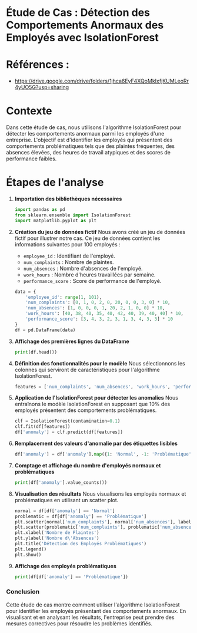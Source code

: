 # Étude de Cas : Détection des Comportements Anormaux des Employés avec IsolationForest

# Références : 
- https://drive.google.com/drive/folders/1jhca6EyF4XQoMkIxfjKUMLeoRr4yUO5G?usp=sharing

# Contexte

Dans cette étude de cas, nous utilisons l'algorithme IsolationForest pour détecter les comportements anormaux parmi les employés d'une entreprise. L'objectif est d'identifier les employés qui présentent des comportements problématiques tels que des plaintes fréquentes, des absences élevées, des heures de travail atypiques et des scores de performance faibles.

# Étapes de l'analyse

1. **Importation des bibliothèques nécessaires**
   ```python
   import pandas as pd
   from sklearn.ensemble import IsolationForest
   import matplotlib.pyplot as plt
   ```

2. **Création du jeu de données fictif**
   Nous avons créé un jeu de données fictif pour illustrer notre cas. Ce jeu de données contient les informations suivantes pour 100 employés :
   - `employee_id` : Identifiant de l'employé.
   - `num_complaints` : Nombre de plaintes.
   - `num_absences` : Nombre d'absences de l'employé.
   - `work_hours` : Nombre d'heures travaillées par semaine.
   - `performance_score` : Score de performance de l'employé.
   ```python
   data = {
       'employee_id': range(1, 101),
       'num_complaints': [0, 1, 0, 2, 0, 20, 0, 0, 3, 0] * 10,
       'num_absences': [1, 0, 0, 0, 1, 20, 2, 1, 0, 0] * 10,
       'work_hours': [40, 38, 40, 35, 40, 42, 40, 39, 40, 40] * 10,
       'performance_score': [3, 4, 3, 2, 3, 1, 3, 4, 3, 3] * 10
   }
   df = pd.DataFrame(data)
   ```

3. **Affichage des premières lignes du DataFrame**
   ```python
   print(df.head())
   ```

4. **Définition des fonctionnalités pour le modèle**
   Nous sélectionnons les colonnes qui serviront de caractéristiques pour l'algorithme IsolationForest.
   ```python
   features = ['num_complaints', 'num_absences', 'work_hours', 'performance_score']
   ```

5. **Application de l'IsolationForest pour détecter les anomalies**
   Nous entraînons le modèle IsolationForest en supposant que 10% des employés présentent des comportements problématiques.
   ```python
   clf = IsolationForest(contamination=0.1)
   clf.fit(df[features])
   df['anomaly'] = clf.predict(df[features])
   ```

6. **Remplacement des valeurs d'anomalie par des étiquettes lisibles**
   ```python
   df['anomaly'] = df['anomaly'].map({1: 'Normal', -1: 'Problématique'})
   ```

7. **Comptage et affichage du nombre d'employés normaux et problématiques**
   ```python
   print(df['anomaly'].value_counts())
   ```

8. **Visualisation des résultats**
   Nous visualisons les employés normaux et problématiques en utilisant un scatter plot.
   ```python
   normal = df[df['anomaly'] == 'Normal']
   problematic = df[df['anomaly'] == 'Problématique']
   plt.scatter(normal['num_complaints'], normal['num_absences'], label='Normal', c='green')
   plt.scatter(problematic['num_complaints'], problematic['num_absences'], label='Problématique', c='red')
   plt.xlabel('Nombre de Plaintes')
   plt.ylabel('Nombre d\'Absences')
   plt.title('Détection des Employés Problématiques')
   plt.legend()
   plt.show()
   ```

9. **Affichage des employés problématiques**
   ```python
   print(df[df['anomaly'] == 'Problématique'])
   ```

### Conclusion
Cette étude de cas montre comment utiliser l'algorithme IsolationForest pour identifier les employés présentant des comportements anormaux. En visualisant et en analysant les résultats, l'entreprise peut prendre des mesures correctives pour résoudre les problèmes identifiés.
